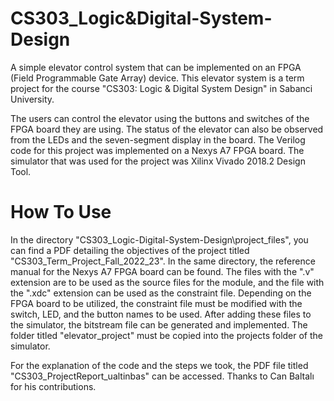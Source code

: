 # CS303_Logic&Digital-System-Design
A simple elevator control system that can be implemented on an FPGA (Field Programmable Gate Array) device. This elevator system is a term project for the course "CS303: Logic & Digital System Design" in Sabanci University.

The users can control the elevator using the buttons and switches of the FPGA board they are using. The status of the elevator can also be observed from the LEDs and the seven-segment display in the board. The Verilog code for this project was implemented on a Nexys A7 FPGA board. The simulator that was used for the project was Xilinx Vivado 2018.2 Design Tool.

# How To Use
In the directory "CS303_Logic-Digital-System-Design\project_files", you can find a PDF detailing the objectives of the project titled "CS303_Term_Project_Fall_2022_23". In the same directory, the reference manual for the Nexys A7 FPGA board can be found. The files with the ".v" extension are to be used as the source files for the module, and the file with the ".xdc" extension can be used as the constraint file. Depending on the FPGA board to be utilized, the constraint file must be modified with the switch, LED, and the button names to be used. After adding these files to the simulator, the bitstream file can be generated and implemented. The folder titled "elevator_project" must be copied into the projects folder of the simulator.

For the explanation of the code and the steps we took, the PDF file titled "CS303_ProjectReport_ualtinbas" can be accessed. Thanks to Can Baltalı for his contributions.
